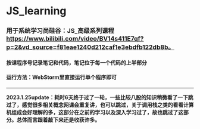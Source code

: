 # JS_learning
### 用于系统学习尚硅谷：JS_高级系列课程 https://www.bilibili.com/video/BV14s411E7qf?p=2&vd_source=f81eae1240d212caf1e3ebdfb122db8b。  
#### 按课程序号记录笔记和代码，笔记位于每一个代码的上半部分
#### 运行方法：WebStorm里直接运行单个程序即可

---
**2023.1.25update：耗时6天终于过了一轮，一些比较八股的知识稍微看了一下跳过了，感觉很多相关概念网课会重复讲，也可以跳过，关于调用栈之类的看看计算机组成会好理解的多，这部分在之前的学习以及深入学习过了，故也跳过了这部分。总体而言跟着敲下来还是收获许多。**
